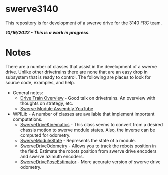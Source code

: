 # swerve3140

This repository is for development of a swerve drive for the 3140 FRC team.

***10/16/2022 - This is a work in progress.***

# Notes
  
There are a number of classes that assist in the development of a swerve drive. Unlike other drivetrains there are none that are an easy drop in subsystem that is ready to control.  The following are places to look for source code, examples, and help.
  * General notes:
    * [Drive Train Overview](https://youtu.be/HpIlUxX6YI0) - Good talk on drivetrains. An overview with thoughts on strategy, etc.
    * [Swerve Module Assembly YouTube](https://youtu.be/TgZVYqgjRPA)
  * WPILib - A number of classes are available that implement important computations.
    * [SwerveDriveKinematics](https://first.wpi.edu/wpilib/allwpilib/docs/release/java/edu/wpi/first/math/kinematics/SwerveDriveKinematics.html) - This class seems to convert from a desired chassis motion to swerve module states.  Also, the inverse can be computed for odometry.
    * [SwerveModuleState](https://first.wpi.edu/wpilib/allwpilib/docs/release/java/edu/wpi/first/math/kinematics/SwerveModuleState.html) - Represents the state of a module.
    * [SwerveDriveOdometry](https://first.wpi.edu/wpilib/allwpilib/docs/release/java/edu/wpi/first/math/kinematics/SwerveDriveOdometry.html) - Allows you to track the robots position in the field.  Estimate the robots position from swerve drive encoders and swerve azimuth encoders.
    * [SwerveDrivePoseEstimator](https://first.wpi.edu/wpilib/allwpilib/docs/release/java/edu/wpi/first/math/estimator/SwerveDrivePoseEstimator.html) - More accurate version of swerve drive odometry. 
